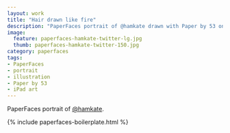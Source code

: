 ```yaml
---
layout: work
title: "Hair drawn like fire"
description: "PaperFaces portrait of @hamkate drawn with Paper by 53 on an iPad."
image: 
  feature: paperfaces-hamkate-twitter-lg.jpg
  thumb: paperfaces-hamkate-twitter-150.jpg
category: paperfaces
tags: 
- PaperFaces
- portrait
- illustration
- Paper by 53
- iPad art
---
```


PaperFaces portrait of [@hamkate](http://twitter.com/hamkate).

{% include paperfaces-boilerplate.html %}